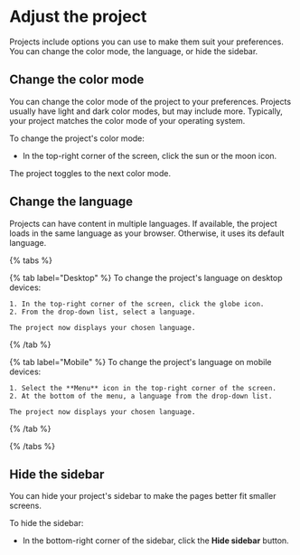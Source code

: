 # Adjust the project

Projects include options you can use to make them suit your preferences.
You can change the color mode, the language, or hide the sidebar.

## Change the color mode

You can change the color mode of the project to your preferences.
Projects usually have light and dark color modes, but may include more.
Typically, your project matches the color mode of your operating system.

To change the project's color mode:

- In the top-right corner of the screen, click the sun or the moon icon.

The project toggles to the next color mode.

## Change the language

Projects can have content in multiple languages.
If available, the project loads in the same language as your browser.
Otherwise, it uses its default language.

{% tabs %}

  {% tab label="Desktop" %}
    To change the project's language on desktop devices:

    1. In the top-right corner of the screen, click the globe icon.
    2. From the drop-down list, select a language.

    The project now displays your chosen language.
  {% /tab %}

  {% tab label="Mobile" %}
    To change the project's language on mobile devices:

    1. Select the **Menu** icon in the top-right corner of the screen.
    2. At the bottom of the menu, a language from the drop-down list.

    The project now displays your chosen language.
  {% /tab %}

{% /tabs %}

## Hide the sidebar

You can hide your project's sidebar to make the pages better fit smaller screens.

To hide the sidebar:

- In the bottom-right corner of the sidebar, click the **Hide sidebar** button.
